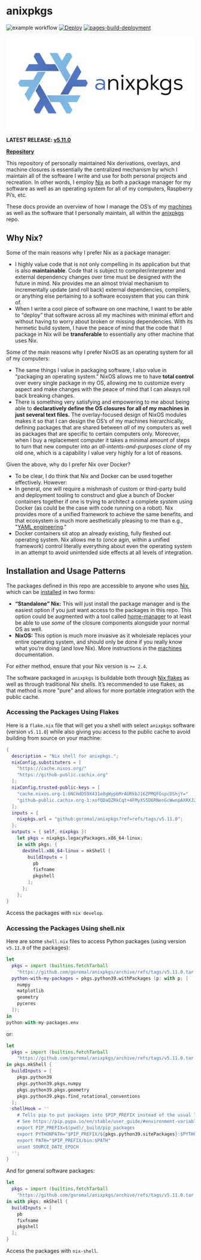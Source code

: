# anixpkgs

![example workflow](https://github.com/goromal/anixpkgs/actions/workflows/test.yml/badge.svg) [![Deploy](https://github.com/goromal/anixpkgs/actions/workflows/deploy.yml/badge.svg?event=push)](https://github.com/goromal/anixpkgs/actions/workflows/deploy.yml) [![pages-build-deployment](https://github.com/goromal/anixpkgs/actions/workflows/pages/pages-build-deployment/badge.svg)](https://github.com/goromal/anixpkgs/actions/workflows/pages/pages-build-deployment)

![](https://raw.githubusercontent.com/goromal/anixdata/master/data/img/anixpkgs.png "anixpkgs")

**LATEST RELEASE: [v5.11.0](https://github.com/goromal/anixpkgs/tree/v5.11.0)**

**[Repository](https://github.com/goromal/anixpkgs)**

This repository of personally maintained Nix derivations, overlays, and machine closures is essentially the centralized mechanism by which I maintain all of the software I write and use for both personal projects and recreation. In other words, I employ [Nix](https://nixos.org) as both a package manager for my software as well as an operating system for all of my computers, Raspberry Pi’s, etc.

These docs provide an overview of how I manage the OS’s of my [machines](./machines.md) as well as the software that I personally maintain, all within the [anixpkgs](https://github.com/goromal/anixpkgs) repo.

## Why Nix?

Some of the main reasons why I prefer Nix as a package manager:

- I highly value code that is not only compelling in its application but that is also **maintainable**. Code that is subject to compiler/interpreter and external dependency changes over time must be designed with the future in mind. Nix provides me an almost trivial mechanism to incrementally update (and roll back) external dependencies, compilers, or anything else pertaining to a software ecosystem that you can think of.
- When I write a cool piece of software on one machine, I want to be able to “deploy” that software across all my machines with minimal effort and without having to worry about broken or missing dependencies. With its hermetic build system, I have the peace of mind that the code that I package in Nix will be **transferable** to essentially any other machine that uses Nix.

Some of the main reasons why I prefer NixOS as an operating system for all of my computers:

- The same things I value in packaging software, I also value in “packaging an operating system.” NixOS allows me to have **total control** over every single package in my OS, allowing me to customize every aspect and make changes with the peace of mind that I can always roll back breaking changes.
- There is something very satisfying and empowering to me about being able to **declaratively define the OS closures for all of my machines in just several text files.** The overlay-focused design of NixOS modules makes it so that I can design the OS’s of my machines hierarchically, defining packages that are shared between *all* of my computers as well as packages that are specific to certain computers only. Moreover, when I buy a replacement computer it takes a minimal amount of steps to turn that new computer into an *all-intents-and-purposes clone* of my old one, which is a capability I value very highly for a lot of reasons.

Given the above, why do I prefer Nix over Docker?

- To be clear, I do think that Nix and Docker can be used together effectively. However:
- In general, one will require a mishmash of custom or third-party build and deployment tooling to construct and glue a bunch of Docker containers together if one is trying to architect a complete *system* using Docker (as could be the case with code running on a robot). Nix provides more of a unified framework to achieve the same benefits, and that ecosystem is much more aesthetically pleasing to me than e.g., "[YAML engineering](https://media.ccc.de/v/nixcon-2023-35290-nix-and-kubernetes-deployments-done-right#t=2)."
- Docker containers sit atop an already existing, fully fleshed out operating system. Nix allows me to (once agin, within a unified framework) control literally everything about even the operating system in an attempt to avoid unintended side effects at all levels of integration.

## Installation and Usage Patterns

The packages defined in this repo are accessible to anyone who uses [Nix](https://nixos.org), which can be [installed](https://nixos.org/download.html) in two forms:

- **“Standalone” Nix:** This will just install the package manager and is the easiest option if you just want access to the packages in this repo. This option could be augmented with a tool called [home-manager](https://nix-community.github.io/home-manager/) to at least be able to use *some* of the closure components alongside your normal OS as well.
- **NixOS:** This option is much more invasive as it wholesale replaces your entire operating system, and should only be done if you really know what you’re doing (and love Nix). More instructions in the [machines](./machines.md) documentation.

For either method, ensure that your Nix version is `>= 2.4`.

The software packaged in `anixpkgs` is buildable both through [Nix flakes](https://nixos.wiki/wiki/Flakes) as well as through traditional Nix shells. It’s recommended to use flakes, as that method is more "pure" and allows for more portable integration with the public cache.

### Accessing the Packages Using Flakes

Here is a `flake.nix` file that will get you a shell with select `anixpkgs` software (version `v5.11.0`) while also giving you access to the public cache to avoid building from source on your machine:

```nix
{
  description = "Nix shell for anixpkgs.";
  nixConfig.substituters = [
    "https://cache.nixos.org/"
    "https://github-public.cachix.org"
  ];
  nixConfig.trusted-public-keys = [
    "cache.nixos.org-1:6NCHdD59X431o0gWypbMrAURkbJ16ZPMQFGspcDShjY="
    "github-public.cachix.org-1:xofQDaQZRkCqt+4FMyXS5D6RNenGcWwnpAXRXJ2Y5kc="
  ];
  inputs = {
    nixpkgs.url = "github:goromal/anixpkgs?ref=refs/tags/v5.11.0";
  };
  outputs = { self, nixpkgs }:
    let pkgs = nixpkgs.legacyPackages.x86_64-linux;
    in with pkgs; {
      devShell.x86_64-linux = mkShell {
        buildInputs = [
          pb
          fixfname
          pkgshell
        ];
      };
    };
}
```

Access the packages with `nix develop`.

### Accessing the Packages Using shell.nix

Here are some `shell.nix` files to access Python packages (using version `v5.11.0` of the packages):

```nix
let
  pkgs = import (builtins.fetchTarball
    "https://github.com/goromal/anixpkgs/archive/refs/tags/v5.11.0.tar.gz") {};
  python-with-my-packages = pkgs.python39.withPackages (p: with p; [
    numpy
    matplotlib
    geometry
    pyceres
  ]);
in
python-with-my-packages.env
```

or:

```nix
let
  pkgs = import (builtins.fetchTarball
    "https://github.com/goromal/anixpkgs/archive/refs/tags/v5.11.0.tar.gz") {};
in pkgs.mkShell {
  buildInputs = [
    pkgs.python39
    pkgs.python39.pkgs.numpy
    pkgs.python39.pkgs.geometry
    pkgs.python39.pkgs.find_rotational_conventions
  ];
  shellHook = ''
    # Tells pip to put packages into $PIP_PREFIX instead of the usual locations.
    # See https://pip.pypa.io/en/stable/user_guide/#environment-variables.
    export PIP_PREFIX=$(pwd)/_build/pip_packages
    export PYTHONPATH="$PIP_PREFIX/${pkgs.python39.sitePackages}:$PYTHONPATH"
    export PATH="$PIP_PREFIX/bin:$PATH"
    unset SOURCE_DATE_EPOCH
  '';
}
```

And for general software packages:

```nix
let
  pkgs = import (builtins.fetchTarball
    "https://github.com/goromal/anixpkgs/archive/refs/tags/v5.11.0.tar.gz") {};
in with pkgs; mkShell {
  buildInputs = [
    pb
    fixfname
    pkgshell
  ];
}
```

Access the packages with `nix-shell`.
